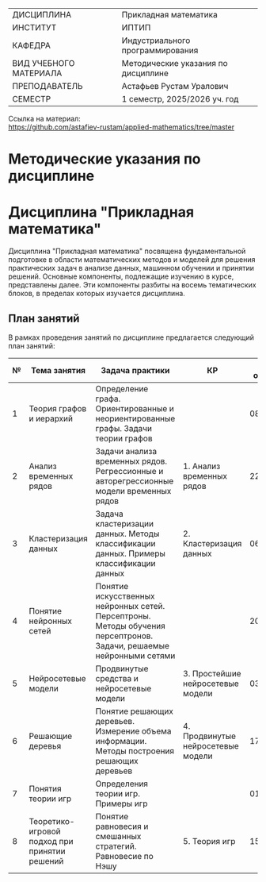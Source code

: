 |||
|---|---|
|ДИСЦИПЛИНА|Прикладная математика|
|ИНСТИТУТ|ИПТИП|
|КАФЕДРА|Индустриального программирования|
|ВИД УЧЕБНОГО МАТЕРИАЛА|Методические указания по дисциплине|
|ПРЕПОДАВАТЕЛЬ|Астафьев Рустам Уралович|
|СЕМЕСТР|1 семестр, 2025/2026 уч. год|

Ссылка на материал: <br>
https://github.com/astafiev-rustam/applied-mathematics/tree/master

# Методические указания по дисциплине

# Дисциплина "Прикладная математика"

Дисциплина "Прикладная математика" посвящена фундаментальной подготовке в области математических методов и моделей для решения практических задач в анализе данных, машинном обучении и принятии решений. Основные компоненты, подлежащие изучению в курсе, представлены далее. Эти компоненты разбиты на восемь тематических блоков, в пределах которых изучается дисциплина.

## План занятий

В рамках проведения занятий по дисциплине предлагается следующий план занятий:

| № | Тема занятия | Задача практики | КР | Дата освоения |
|---|---------------|------------|-----|---------------|
| 1 | Теория графов и иерархий | Определение графа. Ориентированные и неориентированные графы. Задачи теории графов | | 08.09.2025 |
| 2 | Анализ временных рядов | Задачи анализа временных рядов. Регрессионные и авторегрессионные модели временных рядов | 1. Анализ временных рядов | 22.09.2025 |
| 3 | Кластеризация данных | Задача кластеризации данных. Методы классификации данных. Примеры классификации данных | 2. Кластеризация данных | 06.10.2025 |
| 4 | Понятие нейронных сетей | Понятие искусственных нейронных сетей. Персептроны. Методы обучения персептронов. Задачи, решаемые нейронными сетями | | 20.10.2025 |
| 5 | Нейросетевые модели | Продвинутые средства и нейросетевые модели | 3. Простейшие нейросетевые модели | 03.11.2025 |
| 6 | Решающие деревья | Понятие решающих деревьев. Измерение объема информации. Методы построения решающих деревьев | 4. Продвинутые нейросетевые модели | 17.11.2025 |
| 7 | Понятия теории игр | Определения теории игр. Примеры игр | | 01.12.2025 |
| 8 | Теоретико-игровой подход при принятии решений | Понятие равновесия и смешанных стратегий. Равновесие по Нэшу | 5. Теория игр | 15.12.2025 |